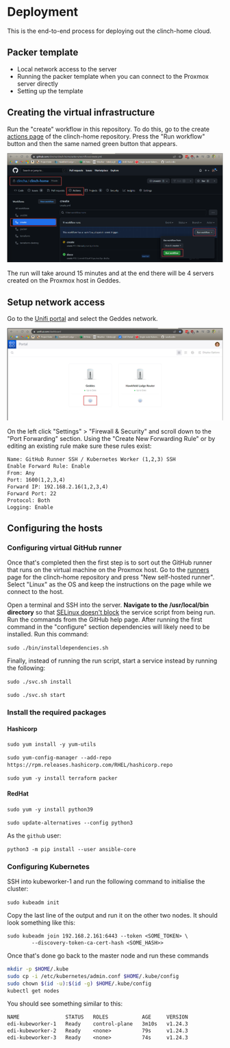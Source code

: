 # Deployment

This is the end-to-end process for deploying out the clinch-home cloud.

## Packer template

[//]: # (TODO)

- Local network access to the server
- Running the packer template when you can connect to the Proxmox server directly
- Setting up the template

## Creating the virtual infrastructure

Run the "create" workflow in this repository. To do this, go to the create [actions page](https://github.com/clincha/clinch-home/actions/workflows/create.yml) of the clinch-home repository. Press the "Run workflow" button and then the same named green button that appears.

![clinch-home-create-workflow.png](images/deployment/clinch-home-create-workflow.png)

The run will take around 15 minutes and at the end there will be 4 servers created on the Proxmox host in Geddes. 

## Setup network access

Go to the [Unifi portal](https://unifi.ui.com/dashboard) and select the Geddes network.

![clinch-home-unifi-dashboard.png](images/deployment/clinch-home-unifi-dashboard.png)

On the left click "Settings" > "Firewall & Security" and scroll down to the "Port Forwarding" section. Using the "Create New Forwarding Rule" or by editing an existing rule make sure these rules exist:

```text
Name: GitHub Runner SSH / Kubernetes Worker (1,2,3) SSH
Enable Forward Rule: Enable
From: Any
Port: 1600(1,2,3,4)
Forward IP: 192.168.2.16(1,2,3,4)
Forward Port: 22
Protocol: Both
Logging: Enable
```

## Configuring the hosts

### Configuring virtual GitHub runner

Once that's completed then the first step is to sort out the GitHub runner that runs on the virtual machine on the Proxmox host. Go to the [runners](https://github.com/clincha/clinch-home/settings/actions/runners) page for the clinch-home repository and press "New self-hosted runner". Select "Linux" as the OS and keep the instructions on the page while we connect to the host.

Open a terminal and SSH into the server. **Navigate to the /usr/local/bin directory** so that [SELinux doesn't block](https://serverfault.com/questions/957084/failed-at-step-exec-spawning-permission-denied) the service script from being run. Run the commands from the GitHub help page. After running the first command in the "configure" section dependencies will likely need to be installed. Run this command:

`sudo ./bin/installdependencies.sh`

Finally, instead of running the run script, start a service instead by running the following:

`sudo ./svc.sh install`

`sudo ./svc.sh start`

### Install the required packages

#### Hashicorp

`sudo yum install -y yum-utils`

`sudo yum-config-manager --add-repo https://rpm.releases.hashicorp.com/RHEL/hashicorp.repo`

`sudo yum -y install terraform packer`

#### RedHat

`sudo yum -y install python39`

`sudo update-alternatives --config python3`

As the `github` user:

`python3 -m pip install --user ansible-core`

### Configuring Kubernetes

SSH into kubeworker-1 and run the following command to initialise the cluster:

`sudo kubeadm init`

Copy the last line of the output and run it on the other two nodes. It should look something like this:

```text
sudo kubeadm join 192.168.2.161:6443 --token <SOME_TOKEN> \
        --discovery-token-ca-cert-hash <SOME_HASH>>
```

Once that's done go back to the master node and run these commands

```bash
mkdir -p $HOME/.kube
sudo cp -i /etc/kubernetes/admin.conf $HOME/.kube/config
sudo chown $(id -u):$(id -g) $HOME/.kube/config
kubectl get nodes
```

You should see something similar to this:

```text
NAME               STATUS   ROLES           AGE     VERSION
edi-kubeworker-1   Ready    control-plane   3m10s   v1.24.3
edi-kubeworker-2   Ready    <none>          79s     v1.24.3
edi-kubeworker-3   Ready    <none>          74s     v1.24.3
```
